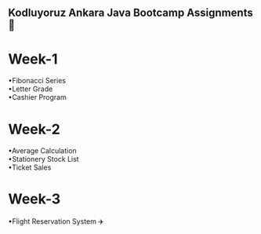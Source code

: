 ## Kodluyoruz Ankara Java Bootcamp Assignments :rocket:

# Week-1

•Fibonacci Series<br>
•Letter Grade<br>
•Cashier Program

# Week-2

•Average Calculation<br>
•Stationery Stock List<br>
•Ticket Sales

# Week-3

•Flight Reservation System ✈️
